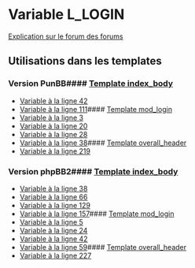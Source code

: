 # Variable L_LOGIN
[Explication sur le forum des forums](http://forum.forumactif.com/t294113-listing-des-variables#L_LOGIN)
## Utilisations dans les templates
### Version PunBB#### [Template index_body](punbb/index_body.md)
* [Variable à la ligne 42](../punbb/index_body.tpl#L42)
* [Variable à la ligne 111](../punbb/index_body.tpl#L111)#### [Template mod_login](punbb/mod_login.md)
* [Variable à la ligne 3](../punbb/mod_login.tpl#L3)
* [Variable à la ligne 20](../punbb/mod_login.tpl#L20)
* [Variable à la ligne 28](../punbb/mod_login.tpl#L28)
* [Variable à la ligne 38](../punbb/mod_login.tpl#L38)#### [Template overall_header](punbb/overall_header.md)
* [Variable à la ligne 219](../punbb/overall_header.tpl#L219)
### Version phpBB2#### [Template index_body](subsilver/index_body.md)
* [Variable à la ligne 38](../subsilver/index_body.tpl#L38)
* [Variable à la ligne 66](../subsilver/index_body.tpl#L66)
* [Variable à la ligne 129](../subsilver/index_body.tpl#L129)
* [Variable à la ligne 157](../subsilver/index_body.tpl#L157)#### [Template mod_login](subsilver/mod_login.md)
* [Variable à la ligne 5](../subsilver/mod_login.tpl#L5)
* [Variable à la ligne 24](../subsilver/mod_login.tpl#L24)
* [Variable à la ligne 42](../subsilver/mod_login.tpl#L42)
* [Variable à la ligne 59](../subsilver/mod_login.tpl#L59)#### [Template overall_header](subsilver/overall_header.md)
* [Variable à la ligne 227](../subsilver/overall_header.tpl#L227)